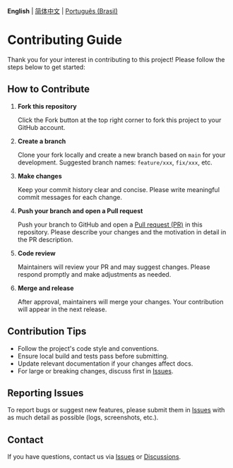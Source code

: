 **English** | [简体中文](CONTRIBUTING_zh-CN.md) | [Português (Brasil)](CONTRIBUTING_pt-BR.md)

# Contributing Guide

Thank you for your interest in contributing to this project! Please follow the steps below to get started:

## How to Contribute

1. **Fork this repository**

   Click the Fork button at the top right corner to fork this project to your GitHub account.

2. **Create a branch**

   Clone your fork locally and create a new branch based on `main` for your development. Suggested branch names: `feature/xxx`, `fix/xxx`, etc.

3. **Make changes**

   Keep your commit history clear and concise. Please write meaningful commit messages for each change.

4. **Push your branch and open a Pull request**

   Push your branch to GitHub and open a [Pull request (PR)](https://github.com/xfqwdsj/IAmNotADeveloper/pulls) in this repository. Please describe your changes and the motivation in detail in the PR description.

5. **Code review**

   Maintainers will review your PR and may suggest changes. Please respond promptly and make adjustments as needed.

6. **Merge and release**

   After approval, maintainers will merge your changes. Your contribution will appear in the next release.

## Contribution Tips

- Follow the project's code style and conventions.
- Ensure local build and tests pass before submitting.
- Update relevant documentation if your changes affect docs.
- For large or breaking changes, discuss first in [Issues](https://github.com/xfqwdsj/IAmNotADeveloper/issues).

## Reporting Issues

To report bugs or suggest new features, please submit them in [Issues](https://github.com/xfqwdsj/IAmNotADeveloper/issues) with as much detail as possible (logs, screenshots, etc.).

## Contact

If you have questions, contact us via [Issues](https://github.com/xfqwdsj/IAmNotADeveloper/issues) or [Discussions](https://github.com/xfqwdsj/IAmNotADeveloper/discussions).

